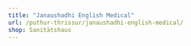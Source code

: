 ```yaml
---
title: "Janaushadhi English Medical"
url: /puthur-thrissur/janaushadhi-english-medical/
shop: Sanitätshaus
---
```

